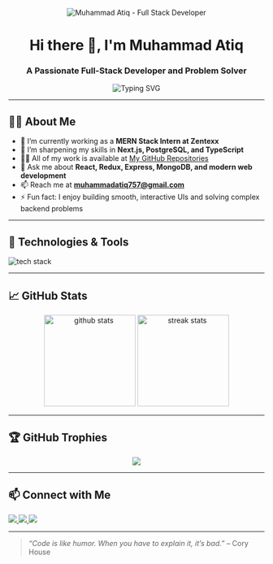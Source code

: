 <p align="center">
<p align="center">
  <img src="https://i.ibb.co/YOUR_IMAGE_NAME/banner.png" alt="Muhammad Atiq - Full Stack Developer" />
</p>

</p>

<h1 align="center">Hi there 👋, I'm Muhammad Atiq</h1>
<h3 align="center">A Passionate Full-Stack Developer and Problem Solver</h3>

<p align="center">
  <img src="https://readme-typing-svg.demolab.com?font=Fira+Code&pause=1000&width=435&lines=Welcome+to+my+GitHub+Profile!;I+build+scalable+web+apps;MERN+%2B+Next.js+Developer!" alt="Typing SVG" />
</p>

---

## 🙋‍♂️ About Me

- 🔭 I’m currently working as a **MERN Stack Intern at Zentexx**
- 🌱 I’m sharpening my skills in **Next.js, PostgreSQL, and TypeScript**
- 👨‍💻 All of my work is available at [My GitHub Repositories](https://github.com/MuhammadAtiq757?tab=repositories)
- 💬 Ask me about **React, Redux, Express, MongoDB, and modern web development**
- 📫 Reach me at **muhammadatiq757@gmail.com**
- ⚡ Fun fact: I enjoy building smooth, interactive UIs and solving complex backend problems

---

## 🚀 Technologies & Tools

<p align="left">
  <img src="https://skillicons.dev/icons?i=html,css,js,ts,react,redux,next,nodejs,express,postgres,mongodb,git" alt="tech stack" />
</p>

---

## 📈 GitHub Stats

<p align="center">
  <img src="https://github-readme-stats.vercel.app/api?username=MuhammadAtiq757&show_icons=true&theme=radical" alt="github stats" height="180" />
  <img src="https://github-readme-streak-stats.herokuapp.com/?user=MuhammadAtiq757&theme=radical" alt="streak stats" height="180" />
</p>

---

## 🏆 GitHub Trophies

<p align="center">
  <img src="https://github-profile-trophy.vercel.app/?username=MuhammadAtiq757&theme=radical&no-bg=true&margin-w=15" />
</p>

---

## 📫 Connect with Me

<p align="left">
  <a href="https://www.linkedin.com/in/muhammadatiq757/" target="_blank">
    <img src="https://img.shields.io/badge/LinkedIn-%230077B5.svg?&style=for-the-badge&logo=linkedin&logoColor=white" />
  </a>
  <a href="mailto:muhammadatiq757@gmail.com">
    <img src="https://img.shields.io/badge/Gmail-D14836?style=for-the-badge&logo=gmail&logoColor=white" />
  </a>
  <a href="https://github.com/MuhammadAtiq757" target="_blank">
    <img src="https://img.shields.io/badge/GitHub-100000?style=for-the-badge&logo=github&logoColor=white" />
  </a>
</p>

---

> _“Code is like humor. When you have to explain it, it’s bad.”_ – Cory House
